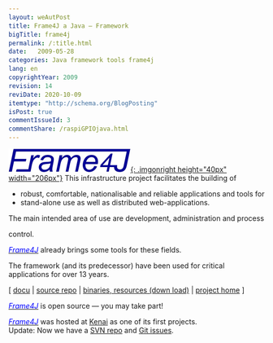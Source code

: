 ```yaml
---
layout: weAutPost
title: Frame4J a Java – Framework
bigTitle: frame4j
permalink: /:title.html
date:   2009-05-28
categories: Java framework tools frame4j
lang: en
copyrightYear: 2009
revision: 14
reviDate: 2020-10-09
itemtype: "http://schema.org/BlogPosting"
isPost: true
commentIssueId: 3
commentShare: /raspiGPIOjava.html
---
```

[![Frame4J](/assets/icons_logos/frame4jlogo-02t.png "&gt; Frame4J"){: .imgonright height="40px" width="206px"}](https://frame4j.de/index_en.html)
This infrastructure project facilitates the building of   
 -  robust, comfortable, nationalisable and reliable
  applications and tools for
 -  stand-alone use as well as distributed web-applications.

The main intended area of use are development, administration and process
<!--more--> control. 
[<em><span style="color: #0000ff;">Frame4J</span></em>](https://frame4j.de/index_en.html)
already brings some tools for these fields.

The framework (and its predecessor) have been used for critical applications
for over 13 years.

[ [docu](https://weinert-automation.de/java/docs/frame4j/index.html) | 
[source repo](https://weinert-automation.de/svn/ "guest:guest") | 
[binaries, resources (down load)](https://weinert-automation.de/software/frame4j/)
 | [project home](https://frame4j.de/index_en.html) ]

[<em><span style="color: #0000ff;">Frame4J</span></em>](https://frame4j.de/index_en.html)
is open source — you may take part!

[<em><span style="color: #0000ff;">Frame4J</span></em>](https://frame4j.de/index_en.html)
was hosted at [Kenai](../2010/oracleClosesKenai_de) as one of its 
first projects.<br />
Update: Now we have a 
[SVN repo](https://weinert-automation.de/svn/ "guest:guest") and 
[Git issues](https://github.com/a-weinert/a-weinert.github.io/issues/3).
